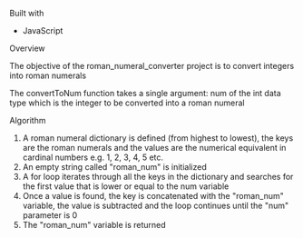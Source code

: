 Built with
- JavaScript


Overview

The objective of the roman_numeral_converter project is to convert integers into roman numerals

The convertToNum function takes a single argument: num of the int data type which is the integer
to be converted into a roman numeral


Algorithm

1.	A roman numeral dictionary is defined (from highest to lowest), the keys are the roman 
	numerals and the values are the numerical equivalent in cardinal numbers e.g. 1, 2, 3, 4, 5 etc.
2.	An empty string called "roman_num" is initialized
3.	A for loop iterates through all the keys in the dictionary and searches for the first value
	that is lower or equal to the num variable
4.	Once a value is found, the key is concatenated with the "roman_num" variable, the value is 
	subtracted and the loop continues until the "num" parameter is 0
5.	The "roman_num" variable is returned
